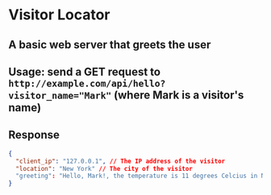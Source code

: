 # Visitor Locator

## A basic web server that greets the user

## Usage: send a GET request to `http://example.com/api/hello?visitor_name="Mark"` (where Mark is a visitor's name)

## Response

```json
{
  "client_ip": "127.0.0.1", // The IP address of the visitor
  "location": "New York" // The city of the visitor
  "greeting": "Hello, Mark!, the temperature is 11 degrees Celcius in New York"
}
```
